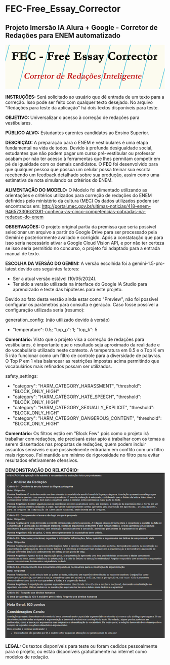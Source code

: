 # FEC-Free_Essay_Corrector
## Projeto Imersão IA Alura + Google - Corretor de Redações para ENEM automatizado

![Logo FEC](https://github.com/Cavafa27/FEC-Free_Essay_Corrector/blob/main/FEC.png)


**INSTRUÇÕES:** Será solicitado ao usuário que dê entrada de um texto para a correção. Isso pode ser feito com qualquer texto desejado. No arquivo "Redações para teste da aplicação" há dois textos disponíveis para teste. 

**OBJETIVO:** Universalizar o acesso à correção de redações para vestibulares.

**PÚBLICO ALVO:** Estudantes carentes candidatos ao Ensino Superior.

**DESCRIÇÃO:** A preparação para o ENEM e vestibulares é uma etapa fundamental na vida de todos. Devido à profunda desigualdade social, estudantes que não podem pagar um curso pré-vestibular ou professor acabam por não ter acesso 
 à ferramentas que lhes permitam competir em pé de igualdade com os demais candidatos. O **FEC** foi desenvolvido para que qualquer pessoa que possua um celular possa treinar sua escrita recebendo um feedback 
 detalhado sobre sua produção, assim como uma estimativa de nota simulando os critérios do ENEM.

**ALIMENTAÇÃO DO MODELO:** O Modelo foi alimentado utilizando as orientações e critérios utilizados para correção de redações do ENEM definidos pelo ministério da cultura (MEC)
 Os dados utilizados podem ser encontrados em: http://portal.mec.gov.br/ultimas-noticias/418-enem-946573306/81381-conheca-as-cinco-competencias-cobradas-na-redacao-do-enem

**OBSERVAÇÕES:** O projeto original partia da premissa que seria possível selecionar um arquivo a partir do Google Drive para ser processado pela Gemini e posteriormente avaliado e corrigido. Após a constatação que para isso seria 
 necessário ativar a Google Cloud Vision API, e por não ter certeza se isso seria permitido no concurso, o projeto foi adaptado para a entrada manual de texto.

**ESCOLHA DA VERSÃO DO GEMINI:** A versão escolhida foi a gemini-1.5-pro-latest devido aos seguintes fatores:
 - Ser a atual versão estável (10/05/2024).
 - Ter sido a versão utilizada na interface do Google IA Studio para aprendizado e teste das hipóteses para este projeto.

 Devido ao fato desta versão ainda estar como "Preview", não foi possível configurar os parâmetros para consulta e geração. Caso fosse possível a configuração utilizada seria (resumo):

 generation_config: (não utilizado devido à versão)
 - "temperature": 0.5; "top_p": 1; "top_k": 5

 **Comentário:**
 Visto que o projeto visa a correção de redações para vestibulares, é importante que o resultado seja aproximado da realidade e do vocabulário utilizado neste contexto.
 A temperatura em 0.5 e o Top K em 5 irão funcionar como um filtro de controle para a diversidade de palavras.
 O Top P em 1 visa balancear as restrições impostas acima permitindo que vocabulários mais refinados possam ser utilizados.

 safety_settings:
 - "category": "HARM_CATEGORY_HARASSMENT", "threshold": "BLOCK_ONLY_HIGH"
 - "category": "HARM_CATEGORY_HATE_SPEECH", "threshold": "BLOCK_ONLY_HIGH"
 - "category": "HARM_CATEGORY_SEXUALLY_EXPLICIT", "threshold": "BLOCK_ONLY_HIGH"
 - "category": "HARM_CATEGORY_DANGEROUS_CONTENT", "threshold": "BLOCK_ONLY_HIGH"

**Comentário:**
Os filtros estão em "Block Few" pois como o projeto irá trabalhar com redações, ele precisará estar apto à trabalhar com os temas a serem dissertados nas propostas de redações, quem podem incluir assuntos sensíveis e que possívelmente entrariam em conflito com um filtro mais rigoroso. Foi mantido um mínimo de rigorosidade no filtro para evitar resultados efetivamente ofensivos.

**DEMONSTRAÇÃO DO RELATÓRIO:**
![Exemplo do relatório](https://github.com/Cavafa27/FEC-Free_Essay_Corrector/blob/main/rel_final.PNG)

**LEGAL:** Os textos disponíveis para teste ou foram cedidos pessoalmente para o projeto, ou estão disponíveis gratuitamente na internet como modelos de redação.
